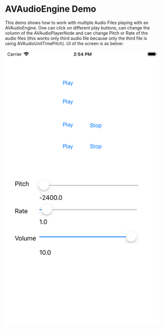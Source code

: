 # AVAudioEngine Demo
This demo shows how to work with multiple Audio Files playing with an AVAudioEngine. One can click on different play buttons, can change the volumn of the AVAudioPlayerNode and can change Pitch or Rate of the audio files (this works  only third audio file because only the third file is using AVAudioUnitTimePitch). UI of the screen is as below:

![alt text](SoundLoopDemo/UI.png)
